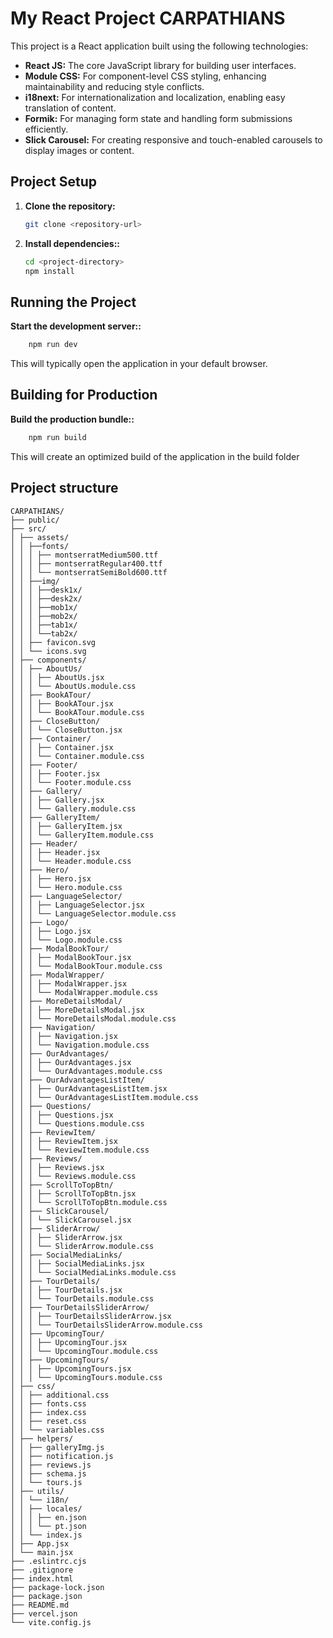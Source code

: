 # My React Project CARPATHIANS

This project is a React application built using the following technologies:

- **React JS:** The core JavaScript library for building user interfaces.
- **Module CSS:** For component-level CSS styling, enhancing maintainability and reducing style conflicts.
- **i18next:** For internationalization and localization, enabling easy translation of content.
- **Formik:** For managing form state and handling form submissions efficiently.
- **Slick Carousel:** For creating responsive and touch-enabled carousels to display images or content.

## Project Setup

1. **Clone the repository:**

   ```bash
   git clone <repository-url>

   ```

2. **Install dependencies::**

   ```bash
   cd <project-directory>
   npm install
   ```

## Running the Project

**Start the development server::**

```bash
    npm run dev
```

This will typically open the application in your default browser.

## Building for Production

**Build the production bundle::**

```bash
    npm run build
```

This will create an optimized build of the application in the build folder

## Project structure

```
CARPATHIANS/
├── public/
├── src/
│ ├── assets/
│ │ ├──fonts/
│ │ │ ├── montserratMedium500.ttf
│ │ │ ├── montserratRegular400.ttf
│ │ │ └── montserratSemiBold600.ttf
│ │ ├──img/
│ │ │ ├──desk1x/
│ │ │ ├──desk2x/
│ │ │ ├──mob1x/
│ │ │ ├──mob2x/
│ │ │ ├──tab1x/
│ │ │ └──tab2x/
│ │ ├── favicon.svg
│ │ └── icons.svg
│ ├── components/
│ │ ├── AboutUs/
│ │ │ ├── AboutUs.jsx
│ │ │ └── AboutUs.module.css
│ │ ├── BookATour/
│ │ │ ├── BookATour.jsx
│ │ │ └── BookATour.module.css
│ │ ├── CloseButton/
│ │ │ └── CloseButton.jsx
│ │ ├── Container/
│ │ │ ├── Container.jsx
│ │ │ └── Container.module.css
│ │ ├── Footer/
│ │ │ ├── Footer.jsx
│ │ │ └── Footer.module.css
│ │ ├── Gallery/
│ │ │ ├── Gallery.jsx
│ │ │ └── Gallery.module.css
│ │ ├── GalleryItem/
│ │ │ ├── GalleryItem.jsx
│ │ │ └── GalleryItem.module.css
│ │ ├── Header/
│ │ │ ├── Header.jsx
│ │ │ └── Header.module.css
│ │ ├── Hero/
│ │ │ ├── Hero.jsx
│ │ │ └── Hero.module.css
│ │ ├── LanguageSelector/
│ │ │ ├── LanguageSelector.jsx
│ │ │ └── LanguageSelector.module.css
│ │ ├── Logo/
│ │ │ ├── Logo.jsx
│ │ │ └── Logo.module.css
│ │ ├── ModalBookTour/
│ │ │ ├── ModalBookTour.jsx
│ │ │ └── ModalBookTour.module.css
│ │ ├── ModalWrapper/
│ │ │ ├── ModalWrapper.jsx
│ │ │ └── ModalWrapper.module.css
│ │ ├── MoreDetailsModal/
│ │ │ ├── MoreDetailsModal.jsx
│ │ │ └── MoreDetailsModal.module.css
│ │ ├── Navigation/
│ │ │ ├── Navigation.jsx
│ │ │ └── Navigation.module.css
│ │ ├── OurAdvantages/
│ │ │ ├── OurAdvantages.jsx
│ │ │ └── OurAdvantages.module.css
│ │ ├── OurAdvantagesListItem/
│ │ │ ├── OurAdvantagesListItem.jsx
│ │ │ └── OurAdvantagesListItem.module.css
│ │ ├── Questions/
│ │ │ ├── Questions.jsx
│ │ │ └── Questions.module.css
│ │ ├── ReviewItem/
│ │ │ ├── ReviewItem.jsx
│ │ │ └── ReviewItem.module.css
│ │ ├── Reviews/
│ │ │ ├── Reviews.jsx
│ │ │ └── Reviews.module.css
│ │ ├── ScrollToTopBtn/
│ │ │ ├── ScrollToTopBtn.jsx
│ │ │ └── ScrollToTopBtn.module.css
│ │ ├── SlickCarousel/
│ │ │ └── SlickCarousel.jsx
│ │ ├── SliderArrow/
│ │ │ ├── SliderArrow.jsx
│ │ │ └── SliderArrow.module.css
│ │ ├── SocialMediaLinks/
│ │ │ ├── SocialMediaLinks.jsx
│ │ │ └── SocialMediaLinks.module.css
│ │ ├── TourDetails/
│ │ │ ├── TourDetails.jsx
│ │ │ └── TourDetails.module.css
│ │ ├── TourDetailsSliderArrow/
│ │ │ ├── TourDetailsSliderArrow.jsx
│ │ │ └── TourDetailsSliderArrow.module.css
│ │ ├── UpcomingTour/
│ │ │ ├── UpcomingTour.jsx
│ │ │ └── UpcomingTour.module.css
│ │ ├── UpcomingTours/
│ │ │ ├── UpcomingTours.jsx
│ │ │ └── UpcomingTours.module.css
│ ├── css/
│ │ ├── additional.css
│ │ ├── fonts.css
│ │ ├── index.css
│ │ ├── reset.css
│ │ └── variables.css
│ ├── helpers/
│ │ ├── galleryImg.js
│ │ ├── notification.js
│ │ ├── reviews.js
│ │ ├── schema.js
│ │ └── tours.js
│ ├── utils/
│ │ └── i18n/
│ │ ├── locales/
│ │ │ ├── en.json
│ │ │ └── pt.json
│ │ └── index.js
│ ├── App.jsx
│ └── main.jsx
├── .eslintrc.cjs
├── .gitignore
├── index.html
├── package-lock.json
├── package.json
├── README.md
├── vercel.json
└── vite.config.js
```
